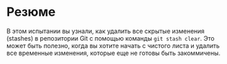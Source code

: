 # Резюме

В этом испытании вы узнали, как удалить все скрытые изменения (stashes) в репозитории Git с помощью команды `git stash clear`. Это может быть полезно, когда вы хотите начать с чистого листа и удалить все временные изменения, которые еще не готовы быть закоммичены.

